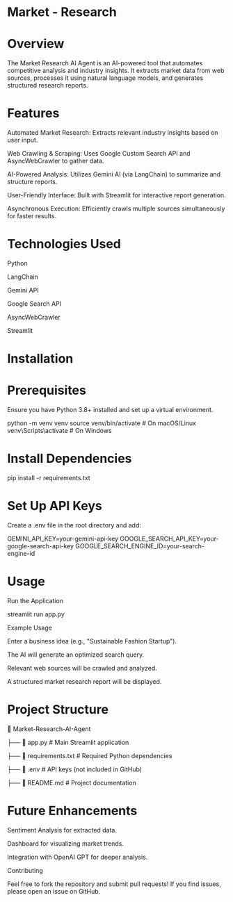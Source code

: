 # Market - Research
# Overview

The Market Research AI Agent is an AI-powered tool that automates competitive analysis and industry insights. It extracts market data from web sources, processes it using natural language models, and generates structured research reports.

# Features

Automated Market Research: Extracts relevant industry insights based on user input.

Web Crawling & Scraping: Uses Google Custom Search API and AsyncWebCrawler to gather data.

AI-Powered Analysis: Utilizes Gemini AI (via LangChain) to summarize and structure reports.

User-Friendly Interface: Built with Streamlit for interactive report generation.

Asynchronous Execution: Efficiently crawls multiple sources simultaneously for faster results.

# Technologies Used

Python

LangChain

Gemini API

Google Search API

AsyncWebCrawler

Streamlit

# Installation

# Prerequisites

Ensure you have Python 3.8+ installed and set up a virtual environment.

python -m venv venv
source venv/bin/activate   # On macOS/Linux
venv\Scripts\activate     # On Windows

# Install Dependencies

pip install -r requirements.txt

# Set Up API Keys

Create a .env file in the root directory and add:

GEMINI_API_KEY=your-gemini-api-key
GOOGLE_SEARCH_API_KEY=your-google-search-api-key
GOOGLE_SEARCH_ENGINE_ID=your-search-engine-id

# Usage

Run the Application

streamlit run app.py

Example Usage

Enter a business idea (e.g., "Sustainable Fashion Startup").

The AI will generate an optimized search query.

Relevant web sources will be crawled and analyzed.

A structured market research report will be displayed.

# Project Structure

📂 Market-Research-AI-Agent

├── 📜 app.py                # Main Streamlit application

├── 📜 requirements.txt      # Required Python dependencies

├── 📜 .env                  # API keys (not included in GitHub)

├── 📜 README.md             # Project documentation

# Future Enhancements

Sentiment Analysis for extracted data.

Dashboard for visualizing market trends.

Integration with OpenAI GPT for deeper analysis.

Contributing

Feel free to fork the repository and submit pull requests! If you find issues, please open an issue on GitHub.
